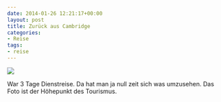 ```yaml
---
date: 2014-01-26 12:21:17+00:00
layout: post
title: Zurück aus Cambridge
categories:
- Reise
tags:
- reise
---
```


[![](http://clemi.ag3r.at/wp-content/uploads/2014/01/wpid-Photo-23.01.2014-2000.jpg)](http://clemi.ag3r.at/wp-content/uploads/2014/01/wpid-Photo-23.01.2014-2000.jpg)





War 3 Tage Dienstreise. Da hat man ja null zeit sich was umzusehen. Das Foto ist der Höhepunkt des Tourismus. 




